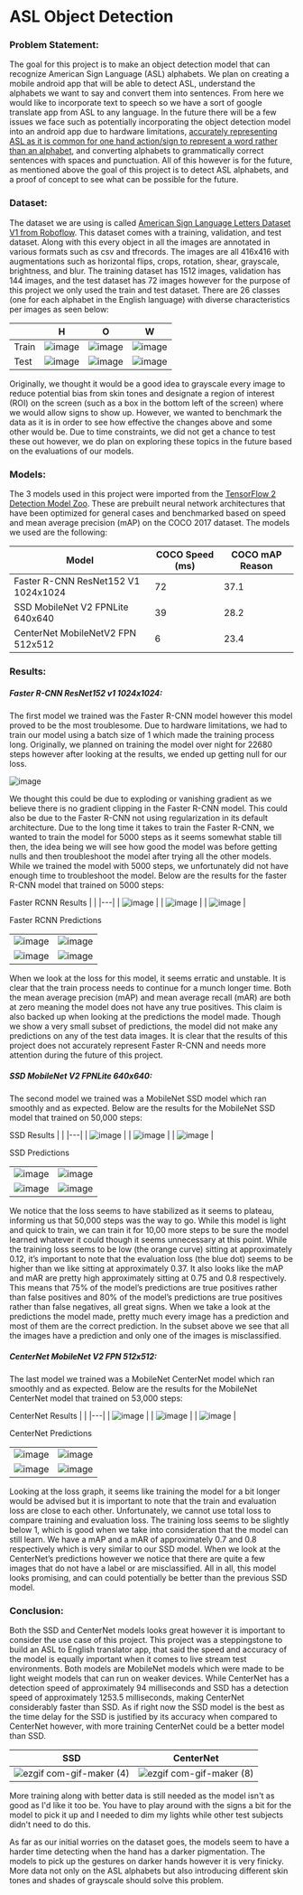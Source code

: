 # ASL Object Detection

### Problem Statement:

The goal for this project is to make an object detection model that can recognize American Sign Language (ASL) alphabets.  We plan on creating a mobile android app that will be 
able to detect ASL, understand the alphabets we want to say and convert them into sentences. From here we would like to incorporate text to speech so we have a sort of google 
translate app from ASL to any language. In the future there will be a few issues we face such as potentially incorporating the object detection model into an android app due to 
hardware limitations, [accurately representing ASL as it is common for one hand action/sign to represent a word rather than an alphabet](https://www.handspeak.com/word/search/index.php?id=1017), and converting alphabets to 
grammatically correct sentences with spaces and punctuation. All of this however is for the future, as mentioned above the goal of this project is to detect ASL alphabets, and 
a proof of concept to see what can be possible for the future.    

### Dataset:

The dataset we are using is called [American Sign Language Letters Dataset V1 from Roboflow](https://public.roboflow.com/object-detection/american-sign-language-letters/1). 
This dataset comes with a training, validation, and test dataset. Along with this every object in all the images are annotated in various formats such as csv and tfrecords. 
The images are all 416x416 with augmentations such as horizontal flips, crops, rotation, shear, grayscale, brightness, and blur. The training dataset has 1512 images, validation
has 144 images, and the test dataset has 72 images however for the purpose of this project we only used the train and test dataset. There are 26 classes (one for each alphabet 
in the English language) with diverse characteristics per images as seen below:

|   | H | O | W |	 	 	 
|---|---|---|---|
| Train | ![image](https://user-images.githubusercontent.com/32663193/128615225-3fd64201-8300-428b-90e4-0e3f33e29d6a.png) | ![image](https://user-images.githubusercontent.com/32663193/128615230-960d1cd4-aecb-4f0f-8245-659ec3a34893.png) | ![image](https://user-images.githubusercontent.com/32663193/128615234-f8d7847e-9bbc-47cf-9c8b-fc7873b3a39c.png) |
| Test | ![image](https://user-images.githubusercontent.com/32663193/128615239-5c7d61d0-7daa-48bb-8048-b7bc6ae42b8b.png) | ![image](https://user-images.githubusercontent.com/32663193/128615242-14687b0c-b9bc-4bd8-9cd4-4b48546239ab.png) | ![image](https://user-images.githubusercontent.com/32663193/128615241-426f7255-208b-4fc0-902e-8a71571022a7.png) | 
			
Originally, we thought it would be a good idea to grayscale every image to reduce potential bias from skin tones and designate a region of interest (ROI) on the screen 
(such as a box in the bottom left of the screen) where we would allow signs to show up. However, we wanted to benchmark the data as it is in order to see how effective 
the changes above and some other would be. Due to time constraints, we did not get a chance to test these out however, we do plan on exploring these topics in the future 
based on the evaluations of our models.

### Models:

The 3 models used in this project were imported from the [TensorFlow 2 Detection Model Zoo](https://github.com/tensorflow/models/blob/master/research/object_detection/g3doc/tf2_detection_zoo.md).
These are prebuilt neural network architectures that have been optimized for general cases and benchmarked based on speed and mean average precision (mAP) on the COCO 2017 
dataset. The models we used are the following:

| Model |	COCO Speed (ms) |	COCO mAP	Reason |
|-------|-----------------|------------------|
| Faster R-CNN ResNet152 V1 1024x1024 |	72 |	37.1 |	Try something semi fast, semi accurate |
| SSD MobileNet V2 FPNLite 640x640 |	39 |	28.2 |	Try a MobileNet as they are meant for mobile devices |
| CenterNet MobileNetV2 FPN 512x512 |	6 |	23.4 |	Try something very fast |

### Results:

##### Faster R-CNN ResNet152 v1 1024x1024:

The first model we trained was the Faster R-CNN model however this model proved to be the most troublesome. Due to hardware limitations, we had to train our model using a batch 
size of 1 which made the training process long. Originally, we planned on training the model over night for 22680 steps however after looking at the results, we ended up getting
null for our loss.

![image](https://user-images.githubusercontent.com/32663193/128615384-bc82120d-5db9-4bd6-a06b-f4afef3240c6.png)

We thought this could be due to exploding or vanishing gradient as we believe there is no gradient clipping in the Faster R-CNN model. This could also be due to the Faster R-CNN
not using regularization in its default architecture. Due to the long time it takes to train the Faster R-CNN, we wanted to train the model for 5000 steps as it seems somewhat 
stable till then, the idea being we will see how good the model was before getting nulls and then troubleshoot the model after trying all the other models. While we trained the
model with 5000 steps, we unfortunately did not have enough time to troubleshoot the model. Below are the results for the faster R-CNN model that trained on 5000 steps:

Faster RCNN Results
|  |
|---|
| ![image](https://user-images.githubusercontent.com/32663193/128615391-11af3aae-e19b-43d9-8161-3c48dcfa3a92.png) |
| ![image](https://user-images.githubusercontent.com/32663193/128615392-ae3513ff-c2be-4b6b-a6a9-a6e0362fb6f3.png) | 
| ![image](https://user-images.githubusercontent.com/32663193/128615399-6de7914c-80eb-489a-ae1b-9fbf5ef954d5.png) |

Faster RCNN Predictions

| | |
|---|---|
| ![image](https://user-images.githubusercontent.com/32663193/128615432-d0a4af20-131f-4bfa-9e56-0586922da591.png) | ![image](https://user-images.githubusercontent.com/32663193/128615435-1ea1fc77-57a1-4a27-a60e-da1d658ca9d3.png) |
| ![image](https://user-images.githubusercontent.com/32663193/128615455-68b306b0-27d0-418e-bf1c-4d81d6bfe287.png) | ![image](https://user-images.githubusercontent.com/32663193/128615451-63a4788f-ec66-4dba-bc1e-b88126920d07.png) |

When we look at the loss for this model, it seems erratic and unstable. It is clear that the train process needs to continue for a munch longer time. 
Both the mean average precision (mAP) and mean average recall (mAR) are both at zero meaning the model does not have any true positives. 
This claim is also backed up when looking at the predictions the model made. Though we show a very small subset of predictions, the model did not make any predictions on any 
of the test data images. It is clear that the results of this project does not accurately represent Faster R-CNN and needs more attention during the future of this project.

##### SSD MobileNet V2 FPNLite 640x640:

The second model we trained was a MobileNet SSD model which ran smoothly and as expected. Below are the results for the MobileNet SSD model that trained on 50,000 steps:

SSD Results
|  |
|---|
| ![image](https://user-images.githubusercontent.com/32663193/128615517-502f8b33-a3ce-4375-b8b5-fb503abbb688.png) |
| ![image](https://user-images.githubusercontent.com/32663193/128615521-98ee0458-5026-4af4-8ef5-caeb39128c91.png) | 
| ![image](https://user-images.githubusercontent.com/32663193/128615523-87ddb5f5-6f7f-43e3-a5fa-41094ba7fae8.png) |

SSD Predictions

| | |
|---|---|
| ![image](https://user-images.githubusercontent.com/32663193/128615527-288255fe-704d-4094-8ccb-a940a81cab4f.png) | ![image](https://user-images.githubusercontent.com/32663193/128615531-79f98614-b158-4707-ba48-77d5d94f1f9d.png) |
| ![image](https://user-images.githubusercontent.com/32663193/128615535-36e7de18-5e7a-4930-96c1-9054f93bcdba.png) | ![image](https://user-images.githubusercontent.com/32663193/128615537-d9e3e3cf-f607-42a4-ad1e-3256aaaaa500.png) |

We notice that the loss seems to have stabilized as it seems to plateau, informing us that 50,000 steps was the way to go. While this model is light and quick to train, 
we can train it for 10,00 more steps to be sure the model learned whatever it could though it seems unnecessary at this point. While the training loss seems to be low 
(the orange curve) sitting at approximately 0.12, it’s important to note that the evaluation loss (the blue dot) seems to be higher than we like sitting at approximately 0.37. 
It also looks like the mAP and mAR are pretty high approximately sitting at 0.75 and 0.8 respectively. This means that 75% of the model’s predictions are true positives rather 
than false positives and 80% of the model’s predictions are true positives rather than false negatives, all great signs. When we take a look at the predictions the model made,
pretty much every image has a prediction and most of them are the correct prediction. In the subset above we see that all the images have a prediction and only one of the images
is misclassified.

##### CenterNet MobileNet V2 FPN 512x512:

The last model we trained was a MobileNet CenterNet model which ran smoothly and as expected. Below are the results for the MobileNet CenterNet model that trained on 53,000 
steps:

CenterNet Results
|  |
|---|
| ![image](https://user-images.githubusercontent.com/32663193/128615564-76189aeb-0922-4405-8b5b-be9095387272.png) |
| ![image](https://user-images.githubusercontent.com/32663193/128615568-37ee5b03-f2ab-4066-9b27-1eec1540b12a.png) | 
| ![image](https://user-images.githubusercontent.com/32663193/128615574-220a19ef-3e65-4fed-b2d8-c93a431ce510.png) |

CenterNet Predictions

| | |
|---|---|
| ![image](https://user-images.githubusercontent.com/32663193/128615580-c775a538-e60b-43e0-8c54-42b9a4cf8998.png) | ![image](https://user-images.githubusercontent.com/32663193/128615592-d357ae74-c352-464c-a631-ef8bbc4463fa.png) |
| ![image](https://user-images.githubusercontent.com/32663193/128615585-b3fb258c-e392-4f8c-9608-50389d6ae80a.png) | ![image](https://user-images.githubusercontent.com/32663193/128615597-26aa2dad-2ebc-4e10-a729-655b8d54feb1.png) |

Looking at the loss graph, it seems like training the model for a bit longer would be advised but it is important to note that the train and evaluation loss are close to each 
other. Unfortunately, we cannot use total loss to compare training and evaluation loss. The training loss seems to be slightly below 1, which is good when we take into 
consideration that the model can still learn. We have a mAP and a mAR of approximately 0.7 and 0.8 respectively which is very similar to our SSD model. When we look at the 
CenterNet’s predictions however we notice that there are quite a few images that do not have a label or are misclassified. All in all, this model looks promising, and can 
could potentially be better than the previous SSD model.

### Conclusion:

Both the SSD and CenterNet models looks great however it is important to consider the use case of this project. This project was a steppingstone to build an ASL to English 
translator app, that said the speed and accuracy of the model is equally important when it comes to live stream test environments. Both models are MobileNet models which were
made to be light weight models that can run on weaker devices. While CenterNet has a detection speed of approximately 94 milliseconds and SSD has a detection speed of 
approximately 1253.5 milliseconds, making CenterNet considerably faster than SSD. As if right now the SSD model is the best as the time delay for the SSD is justified by its
accuracy when compared to CenterNet however, with more training CenterNet could be a better model than SSD.	

| SSD | CenterNet |
|-----|-----------|
| ![ezgif com-gif-maker (4)](https://user-images.githubusercontent.com/32663193/128616664-ebd12639-19a0-4eef-8bb7-fec97e499b84.gif) | ![ezgif com-gif-maker (8)](https://user-images.githubusercontent.com/32663193/128616942-f0a87443-436a-4e22-8bfe-857e075771cd.gif) |

More training along with better data is still needed as the model isn't as good as I'd like it too be. You have to play around with the signs a bit for the model to pick it up and I needed to dim my lights while other test subjects didn't need to do this.

As far as our initial worries on the dataset goes, the models seem 
to have a harder time detecting when the hand has a darker pigmentation. The models to pick up the gestures on darker hands however it is very finicky. More data not only on
the ASL alphabets but also introducing different skin tones and shades of grayscale should solve this problem.


